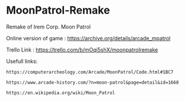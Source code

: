 # MoonPatrol-Remake
Remake of Irem Corp. Moon Patrol


Online version of game : https://archive.org/details/arcade_mpatrol

Trello Link : https://trello.com/b/mOqi5shX/moonpatrolremake

Usefull links: 

    https://computerarcheology.com/Arcade/MoonPatrol/Code.html#1BC7
    
    https://www.arcade-history.com/?n=moon-patrol&page=detail&id=1668
    
    https://en.wikipedia.org/wiki/Moon_Patrol
